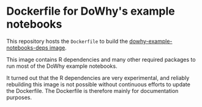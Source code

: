 # Dockerfile for DoWhy's example notebooks

This repository hosts the `Dockerfile` to build the [dowhy-example-notebooks-deps image](https://github.com/py-why/dowhy-example-notebooks-deps-dockerfile/pkgs/container/dowhy-example-notebooks-deps).

This image contains R dependencies and many other required packages to run most of the DoWhy example notebooks.

It turned out that the R dependencies are very experimental, and reliably rebuilding this image is not possible without continuous efforts to update the Dockerfile. The Dockerfile is therefore mainly for documentation purposes.